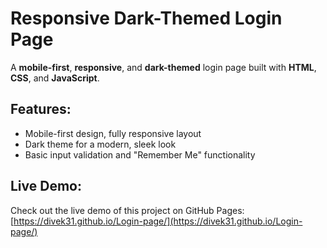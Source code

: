 # Responsive Dark-Themed Login Page

A **mobile-first**, **responsive**, and **dark-themed** login page built with **HTML**, **CSS**, and **JavaScript**.

## Features:
- Mobile-first design, fully responsive layout
- Dark theme for a modern, sleek look
- Basic input validation and "Remember Me" functionality

## Live Demo:
Check out the live demo of this project on GitHub Pages:
[https://divek31.github.io/Login-page/](https://divek31.github.io/Login-page/)
